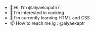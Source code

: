- 👋 Hi, I’m @alyaekaputri7
- 👀 I’m interested in cooking
- 🌱 I’m currently learning HTML and CSS
- 📫 How to reach me ig : @alyaekaptr

<!---
alyaekaputri7/alyaekaputri7 is a ✨ special ✨ repository because its `README.md` (this file) appears on your GitHub profile.
You can click the Preview link to take a look at your changes.
--->
